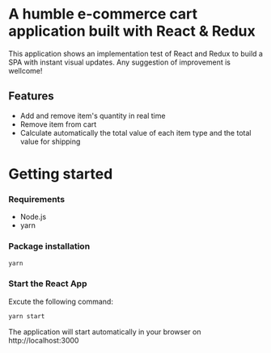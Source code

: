 # A humble e-commerce cart application built with React & Redux

This application shows an implementation test of React and Redux to build a SPA with instant visual updates.
Any suggestion of improvement is wellcome!

## Features
* Add and remove item's quantity in real time
* Remove item from cart
* Calculate automatically the total value of each item type and the total value for shipping

# Getting started
### Requirements

* Node.js
* yarn

### Package installation
```bash
yarn
```
 ### Start the React App
 Excute the following command: 
```bash
yarn start
```
The application will start automatically in your browser on http://localhost:3000